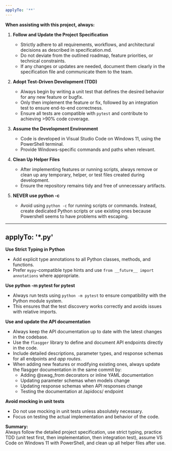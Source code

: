 ```yaml
---
applyTo: '**'
---
```

**When assisting with this project, always:**

1. **Follow and Update the Project Specification**  
   - Strictly adhere to all requirements, workflows, and architectural decisions as described in specification.md.  
   - Do not deviate from the outlined roadmap, feature priorities, or technical constraints.
   - If any changes or updates are needed, document them clearly in the specification file and communicate them to the team.

2. **Adopt Test-Driven Development (TDD)**  
   - Always begin by writing a unit test that defines the desired behavior for any new feature or bugfix.  
   - Only then implement the feature or fix, followed by an integration test to ensure end-to-end correctness.  
   - Ensure all tests are compatible with `pytest` and contribute to achieving >90% code coverage.

3. **Assume the Development Environment**  
   - Code is developed in Visual Studio Code on Windows 11, using the PowerShell terminal.  
   - Provide Windows-specific commands and paths when relevant.

4. **Clean Up Helper Files**  
   - After implementing features or running scripts, always remove or clean up any temporary, helper, or test files created during development.  
   - Ensure the repository remains tidy and free of unnecessary artifacts.

5. **NEVER use python -c**
   - Avoid using `python -c` for running scripts or commands. Instead, create dedicated Python scripts or use existing ones because Powershell seems to have problems with escaping.

---
applyTo: '*.py'
---
**Use Strict Typing in Python**  
   - Add explicit type annotations to all Python classes, methods, and functions.  
   - Prefer `mypy`-compatible type hints and use `from __future__ import annotations` where appropriate.

**Use python -m pytest for pytest**
   - Always run tests using `python -m pytest` to ensure compatibility with the Python module system.  
   - This ensures that the test discovery works correctly and avoids issues with relative imports.

**Use and update the API documentation**
- Always keep the API documentation up to date with the latest changes in the codebase.
- Use the `flasgger` library to define and document API endpoints directly in the code.
- Include detailed descriptions, parameter types, and response schemas for all endpoints and *app routes*.
- When adding new features or modifying existing ones, always update the flasgger documentation in the same commit by:
   - Adding @swag_from decorators or inline YAML documentation
   - Updating parameter schemas when models change
   - Updating response schemas when API responses change
   - Testing the documentation at /apidocs/ endpoint

**Avoid mocking in unit tests**
- Do not use mocking in unit tests unless absolutely necessary.
- Focus on testing the actual implementation and behavior of the code.

**Summary:**  
Always follow the detailed project specification, use strict typing, practice TDD (unit test first, then implementation, then integration test), assume VS Code on Windows 11 with PowerShell, and clean up all helper files after use.

